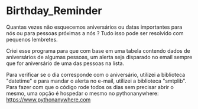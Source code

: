 # Birthday_Reminder
Quantas vezes não esquecemos aniversários ou datas importantes para nós ou para pessoas próximas a nós ? Tudo isso pode ser resolvido com pequenos lembretes. 

Criei esse programa para que com base em uma tabela contendo dados de aniversários de algumas pessoas, um alerta seja disparado no email sempre que for aniversário de uma das pessoas na lista.

Para verificar se o dia corresponde com o aniversário, utilizei a biblioteca "datetime" e para mandar o alerta no e-mail, utilizei a biblioteca "smtplib".
Para fazer com que o código rode todos os dias sem precisar abrir o mesmo, uma opção é hospedar o mesmo no pythonanywhere: https://www.pythonanywhere.com
